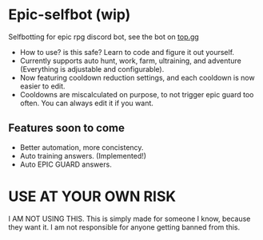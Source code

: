 # Epic-selfbot (wip)
Selfbotting for epic rpg discord bot, see the bot on [top.gg](https://top.gg/bot/555955826880413696)

* How to use? is this safe?
Learn to code and figure it out yourself.
* Currently supports auto hunt, work, farm, ultraining, and adventure (Everything is adjustable and configurable).
* Now featuring cooldown reduction settings, and each cooldown is now easier to edit.
* Cooldowns are miscalculated on purpose, to not trigger epic guard too often. You can always edit it if you want.
 
## Features soon to come
* Better automation, more concistency.
* Auto training answers. (Implemented!)
* Auto EPIC GUARD answers.

# USE AT YOUR OWN RISK
I AM NOT USING THIS. This is simply made for someone I know, because they want it.
I am not responsible for anyone getting banned from this.
